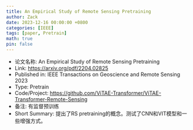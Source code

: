 ```yaml
---
title: An Empirical Study of Remote Sensing Pretraining
author: Zack
date: 2023-12-16 00:00:00 +0800
categories: [IEEE]
tags: [paper, Pretrain]
math: true
pin: false
---
```

- 论文名称: An Empirical Study of Remote Sensing Pretraining
- Link: https://arxiv.org/pdf/2204.02825
- Published in: IEEE Transactions on Geoscience and Remote Sensing 2023
- Type: Pretrain
- Code/Project: https://github.com/ViTAE-Transformer/ViTAE-Transformer-Remote-Sensing
- 备注: 有监督预训练
- Short Summary: 提出了RS pretraining的概念。测试了CNN和VIT模型和一些增强方式。
